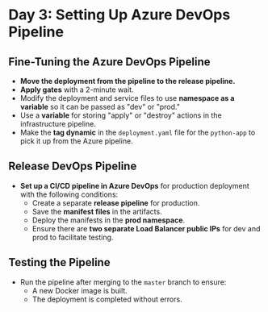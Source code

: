 # Day 3: Setting Up Azure DevOps Pipeline

## Fine-Tuning the Azure DevOps Pipeline
- **Move the deployment from the pipeline to the release pipeline.**
- **Apply gates** with a 2-minute wait.
- Modify the deployment and service files to use **namespace as a variable** so it can be passed as "dev" or "prod."
- Use a **variable** for storing "apply" or "destroy" actions in the infrastructure pipeline.
- Make the **tag dynamic** in the `deployment.yaml` file for the `python-app` to pick it up from the Azure pipeline.

## Release DevOps Pipeline
- **Set up a CI/CD pipeline in Azure DevOps** for production deployment with the following conditions:
  - Create a separate **release pipeline** for production.
  - Save the **manifest files** in the artifacts.
  - Deploy the manifests in the **prod namespace**.
  - Ensure there are **two separate Load Balancer public IPs** for dev and prod to facilitate testing.

## Testing the Pipeline
- Run the pipeline after merging to the `master` branch to ensure:
  - A new Docker image is built.
  - The deployment is completed without errors.

